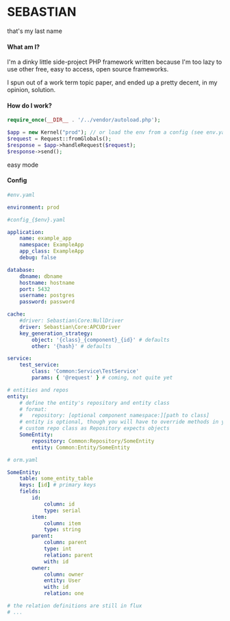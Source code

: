 # SEBASTIAN
that's my last name

#### What am I?
I'm a dinky little side-project PHP framework written because I'm too lazy to use other free, easy to access, open source frameworks.

I spun out of a work term topic paper, and ended up a pretty decent, in my opinion, solution.

#### How do I work?

```php
require_once(__DIR__ . '/../vendor/autoload.php');

$app = new Kernel("prod"); // or load the env from a config (see env.yaml below)
$request = Request::fromGlobals();
$response = $app->handleRequest($request);
$response->send();
```

easy mode

#### Config

```yaml
#env.yaml

environment: prod
```

```yaml
#config_{$env}.yaml

application:
    name: example_app
    namespace: ExampleApp
    app_class: ExampleApp
    debug: false

database:
    dbname: dbname
    hostname: hostname
    port: 5432
    username: postgres
    password: password

cache:
    #driver: Sebastian\Core:NullDriver
    driver: Sebastian\Core:APCUDriver
    key_generation_strategy: 
        object: '{class}_{component}_{id}' # defaults
        other: '{hash}' # defaults

service:
    test_service:
        class: 'Common:Service\TestService'
        params: { '@request' } # coming, not quite yet

# entities and repos
entity:
	# define the entity's repository and entity class
	# format:
	# 	repository: [optional component namespace:][path to class]
	# entity is optional, though you will have to override methods in your
	# custom repo class as Repository expects objects
    SomeEntity:
        repository: Common:Repository/SomeEntity
        entity: Common:Entity/SomeEntity
```

```yaml
# orm.yaml

SomeEntity:
    table: some_entity_table
    keys: [id] # primary keys
    fields:
        id:
            column: id
            type: serial
        item:
            column: item
            type: string
        parent:
            column: parent
            type: int
            relation: parent
            with: id
        owner:
            column: owner
            entity: User
            with: id
            relation: one

# the relation definitions are still in flux
# ...
```

